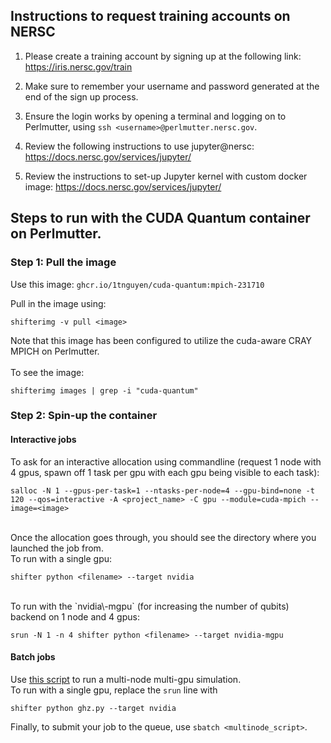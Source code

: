 
## Instructions to request training accounts on NERSC

1. Please create a training account by signing up at the following link:
https://iris.nersc.gov/train

2. Make sure to remember your username and password generated at the end of the sign up process.

3. Ensure the login works by opening a terminal and logging on to Perlmutter, using
`ssh <username>@perlmutter.nersc.gov`.

4. Review the following instructions to use jupyter@nersc:
https://docs.nersc.gov/services/jupyter/

5. Review the instructions to set-up Jupyter kernel with custom docker image:
https://docs.nersc.gov/services/jupyter/


## Steps to run with the CUDA Quantum container on Perlmutter.

### Step 1: Pull the image
Use this image:  `ghcr.io/1tnguyen/cuda-quantum:mpich-231710`

Pull in the image using:
```
shifterimg -v pull <image>
```
Note that this image has been configured to utilize the cuda-aware CRAY MPICH on Perlmutter.  
<br>
To see the image:
```
shifterimg images | grep -i "cuda-quantum"
```

### Step 2: Spin-up the container

#### Interactive jobs

To ask for an interactive allocation using commandline (request 1 node with 4 gpus, spawn off 1 task per gpu with each gpu being visible to each task):

```
salloc -N 1 --gpus-per-task=1 --ntasks-per-node=4 --gpu-bind=none -t 120 --qos=interactive -A <project_name> -C gpu --module=cuda-mpich --image=<image>
```

<br>
Once the allocation goes through, you should see the directory where you launched the job from.  
<br>
To run with a single gpu:
<br>

```
shifter python <filename> --target nvidia
```

<br>
To run with the `nvidia\-mgpu` (for increasing the number of qubits) backend on 1 node and 4 gpus:

```
srun -N 1 -n 4 shifter python <filename> --target nvidia-mgpu
```

#### Batch jobs
Use [this script](https://github.com/poojarao8/nersc-quantum-day/blob/master/multinode.script) to run a multi-node multi-gpu simulation.
<br>
To run with a single gpu, replace the `srun` line with 

```
shifter python ghz.py --target nvidia
```

Finally, to submit your job to the queue, use `sbatch <multinode_script>`.